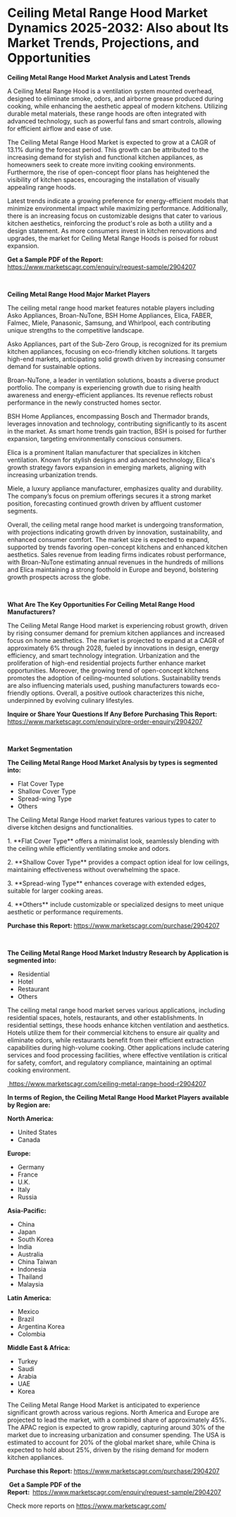 <p><h1>Ceiling Metal Range Hood Market Dynamics 2025-2032: Also about Its Market Trends, Projections, and Opportunities</h1></p><p><strong>Ceiling Metal Range Hood Market Analysis and Latest Trends</strong></p>
<p><p>A Ceiling Metal Range Hood is a ventilation system mounted overhead, designed to eliminate smoke, odors, and airborne grease produced during cooking, while enhancing the aesthetic appeal of modern kitchens. Utilizing durable metal materials, these range hoods are often integrated with advanced technology, such as powerful fans and smart controls, allowing for efficient airflow and ease of use.</p><p>The Ceiling Metal Range Hood Market is expected to grow at a CAGR of 13.1% during the forecast period. This growth can be attributed to the increasing demand for stylish and functional kitchen appliances, as homeowners seek to create more inviting cooking environments. Furthermore, the rise of open-concept floor plans has heightened the visibility of kitchen spaces, encouraging the installation of visually appealing range hoods.</p><p>Latest trends indicate a growing preference for energy-efficient models that minimize environmental impact while maximizing performance. Additionally, there is an increasing focus on customizable designs that cater to various kitchen aesthetics, reinforcing the product's role as both a utility and a design statement. As more consumers invest in kitchen renovations and upgrades, the market for Ceiling Metal Range Hoods is poised for robust expansion.</p></p>
<p><strong>Get a Sample PDF of the Report:&nbsp;</strong> <a href="https://www.marketscagr.com/enquiry/request-sample/2904207?utm_campaign=2941&utm_medium=2&utm_source=Github&utm_content=ia&utm_term=11032025&utm_id=ceiling-metal-range-hood">https://www.marketscagr.com/enquiry/request-sample/2904207</a></p>
<p>&nbsp;</p>
<p><strong>Ceiling Metal Range Hood Major Market Players</strong></p>
<p><p>The ceiling metal range hood market features notable players including Asko Appliances, Broan-NuTone, BSH Home Appliances, Elica, FABER, Falmec, Miele, Panasonic, Samsung, and Whirlpool, each contributing unique strengths to the competitive landscape.</p><p>Asko Appliances, part of the Sub-Zero Group, is recognized for its premium kitchen appliances, focusing on eco-friendly kitchen solutions. It targets high-end markets, anticipating solid growth driven by increasing consumer demand for sustainable options.</p><p>Broan-NuTone, a leader in ventilation solutions, boasts a diverse product portfolio. The company is experiencing growth due to rising health awareness and energy-efficient appliances. Its revenue reflects robust performance in the newly constructed homes sector.</p><p>BSH Home Appliances, encompassing Bosch and Thermador brands, leverages innovation and technology, contributing significantly to its ascent in the market. As smart home trends gain traction, BSH is poised for further expansion, targeting environmentally conscious consumers.</p><p>Elica is a prominent Italian manufacturer that specializes in kitchen ventilation. Known for stylish designs and advanced technology, Elica's growth strategy favors expansion in emerging markets, aligning with increasing urbanization trends.</p><p>Miele, a luxury appliance manufacturer, emphasizes quality and durability. The company’s focus on premium offerings secures it a strong market position, forecasting continued growth driven by affluent customer segments.</p><p>Overall, the ceiling metal range hood market is undergoing transformation, with projections indicating growth driven by innovation, sustainability, and enhanced consumer comfort. The market size is expected to expand, supported by trends favoring open-concept kitchens and enhanced kitchen aesthetics. Sales revenue from leading firms indicates robust performance, with Broan-NuTone estimating annual revenues in the hundreds of millions and Elica maintaining a strong foothold in Europe and beyond, bolstering growth prospects across the globe.</p></p>
<p>&nbsp;</p>
<p><strong>What Are The Key Opportunities For Ceiling Metal Range Hood Manufacturers?</strong></p>
<p><p>The Ceiling Metal Range Hood market is experiencing robust growth, driven by rising consumer demand for premium kitchen appliances and increased focus on home aesthetics. The market is projected to expand at a CAGR of approximately 6% through 2028, fueled by innovations in design, energy efficiency, and smart technology integration. Urbanization and the proliferation of high-end residential projects further enhance market opportunities. Moreover, the growing trend of open-concept kitchens promotes the adoption of ceiling-mounted solutions. Sustainability trends are also influencing materials used, pushing manufacturers towards eco-friendly options. Overall, a positive outlook characterizes this niche, underpinned by evolving culinary lifestyles.</p></p>
<p><strong>Inquire or Share Your Questions If Any Before Purchasing This Report:</strong> <a href="https://www.marketscagr.com/enquiry/pre-order-enquiry/2904207?utm_campaign=2941&utm_medium=2&utm_source=Github&utm_content=ia&utm_term=11032025&utm_id=ceiling-metal-range-hood">https://www.marketscagr.com/enquiry/pre-order-enquiry/2904207</a></p>
<p>&nbsp;</p>
<p><strong>Market Segmentation</strong></p>
<p><strong>The Ceiling Metal Range Hood Market Analysis by types is segmented into:</strong></p>
<p><ul><li>Flat Cover Type</li><li>Shallow Cover Type</li><li>Spread-wing Type</li><li>Others</li></ul></p>
<p><p>The Ceiling Metal Range Hood market features various types to cater to diverse kitchen designs and functionalities. </p><p>1. **Flat Cover Type** offers a minimalist look, seamlessly blending with the ceiling while efficiently ventilating smoke and odors.</p><p>2. **Shallow Cover Type** provides a compact option ideal for low ceilings, maintaining effectiveness without overwhelming the space.</p><p>3. **Spread-wing Type** enhances coverage with extended edges, suitable for larger cooking areas. </p><p>4. **Others** include customizable or specialized designs to meet unique aesthetic or performance requirements.</p></p>
<p><strong>Purchase this Report:&nbsp;</strong><a href="https://www.marketscagr.com/purchase/2904207?utm_campaign=2941&utm_medium=2&utm_source=Github&utm_content=ia&utm_term=11032025&utm_id=ceiling-metal-range-hood">https://www.marketscagr.com/purchase/2904207</a></p>
<p>&nbsp;</p>
<p><strong>The Ceiling Metal Range Hood Market Industry Research by Application is segmented into:</strong></p>
<p><ul><li>Residential</li><li>Hotel</li><li>Restaurant</li><li>Others</li></ul></p>
<p><p>The ceiling metal range hood market serves various applications, including residential spaces, hotels, restaurants, and other establishments. In residential settings, these hoods enhance kitchen ventilation and aesthetics. Hotels utilize them for their commercial kitchens to ensure air quality and eliminate odors, while restaurants benefit from their efficient extraction capabilities during high-volume cooking. Other applications include catering services and food processing facilities, where effective ventilation is critical for safety, comfort, and regulatory compliance, maintaining an optimal cooking environment.</p></p>
<p><a href="https://www.marketscagr.com/ceiling-metal-range-hood-r2904207?utm_campaign=2941&utm_medium=2&utm_source=Github&utm_content=ia&utm_term=11032025&utm_id=ceiling-metal-range-hood">&nbsp;https://www.marketscagr.com/ceiling-metal-range-hood-r2904207</a></p>
<p><strong>In terms of Region, the Ceiling Metal Range Hood Market Players available by Region are:</strong></p>
<p>
    <p> <strong> North America: </strong>
        <ul>
            <li>United States</li>
            <li>Canada</li>
        </ul>
        </p> 
    <p> <strong> Europe: </strong>
        <ul>
            <li>Germany</li>
            <li>France</li>
            <li>U.K.</li>
            <li>Italy</li>
            <li>Russia</li>
        </ul>
        </p> 
    <p> <strong> Asia-Pacific: </strong>
        <ul>
            <li>China</li>
            <li>Japan</li>
            <li>South Korea</li>
            <li>India</li>
            <li>Australia</li>
            <li>China Taiwan</li>
            <li>Indonesia</li>
            <li>Thailand</li>
            <li>Malaysia</li>
        </ul>
        </p> 
    <p> <strong> Latin America: </strong>
        <ul>
            <li>Mexico</li>
            <li>Brazil</li>
            <li>Argentina Korea</li>
            <li>Colombia</li>
        </ul>
        </p> 
    <p> <strong> Middle East & Africa: </strong>
        <ul>
            <li>Turkey</li>
            <li>Saudi</li>
            <li>Arabia</li>
            <li>UAE</li>
            <li>Korea</li>
        </ul>
    </p>
    </p>
<p><p>The Ceiling Metal Range Hood Market is anticipated to experience significant growth across various regions. North America and Europe are projected to lead the market, with a combined share of approximately 45%. The APAC region is expected to grow rapidly, capturing around 30% of the market due to increasing urbanization and consumer spending. The USA is estimated to account for 20% of the global market share, while China is expected to hold about 25%, driven by the rising demand for modern kitchen appliances.</p></p>
<p><strong>Purchase this Report: </strong><a href="https://www.marketscagr.com/purchase/2904207?utm_campaign=2941&utm_medium=2&utm_source=Github&utm_content=ia&utm_term=11032025&utm_id=ceiling-metal-range-hood">https://www.marketscagr.com/purchase/2904207</a></p>
<p>&nbsp;<strong>Get a Sample PDF of the Report:&nbsp;&nbsp;</strong><a href="https://www.marketscagr.com/enquiry/request-sample/2904207?utm_campaign=2941&utm_medium=2&utm_source=Github&utm_content=ia&utm_term=11032025&utm_id=ceiling-metal-range-hood">https://www.marketscagr.com/enquiry/request-sample/2904207</a></p>
<p><strong></strong></p>
<p>Check more reports on <a href="https://www.marketscagr.com/?utm_campaign=2941&utm_medium=2&utm_source=Github&utm_content=ia&utm_term=11032025&utm_id=ceiling-metal-range-hood">https://www.marketscagr.com/</a></p>